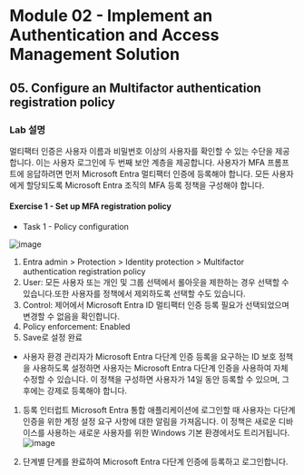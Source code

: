 # Module 02 - Implement an Authentication and Access Management Solution
## 05. Configure an Multifactor authentication registration policy

### Lab 설명
멀티팩터 인증은 사용자 이름과 비밀번호 이상의 사용자를 확인할 수 있는 수단을 제공합니다. 이는 사용자 로그인에 두 번째 보안 계층을 제공합니다. 사용자가 MFA 프롬프트에 응답하려면 먼저 Microsoft Entra 멀티팩터 인증에 등록해야 합니다. 모든 사용자에게 할당되도록 Microsoft Entra 조직의 MFA 등록 정책을 구성해야 합니다.

#### Exercise 1 - Set up MFA registration policy
* Task 1 - Policy configuration

![image](https://github.com/user-attachments/assets/1760c9df-0933-46e4-8b30-31a4d8aebfd8)


1. Entra admin > Protection > Identity protection > Multifactor authentication registration policy
2. User: 모든 사용자 또는 개인 및 그룹 선택에서 롤아웃을 제한하는 경우 선택할 수 있습니다.또한 사용자를 정책에서 제외하도록 선택할 수도 있습니다.
3. Control: 제어에서 Microsoft Entra ID 멀티팩터 인증 등록 필요가 선택되었으며 변경할 수 없음을 확인합니다.
4. Policy enforcement: Enabled
5. Save로 설정 완료

* 사용자 환경
관리자가 Microsoft Entra 다단계 인증 등록을 요구하는 ID 보호 정책을 사용하도록 설정하면 사용자는 Microsoft Entra 다단계 인증을 사용하여 자체 수정할 수 있습니다. 이 정책을 구성하면 사용자가 14일 동안 등록할 수 있으며, 그 후에는 강제로 등록해야 합니다.


1. 등록 인터럽트
Microsoft Entra 통합 애플리케이션에 로그인할 때 사용자는 다단계 인증을 위한 계정 설정 요구 사항에 대한 알림을 가져옵니다. 이 정책은 새로운 디바이스를 사용하는 새로운 사용자를 위한 Windows 기본 환경에서도 트리거됩니다.
![image](https://github.com/user-attachments/assets/56323738-3516-4ce4-bcc2-aef93e8f1373)

2. 단계별 단계를 완료하여 Microsoft Entra 다단계 인증에 등록하고 로그인합니다.





